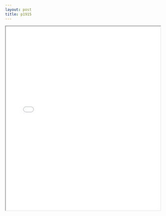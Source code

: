 ```yaml
---
layout: post
title: p1915
---
```


<div class="pdf-container">
<iframe src="/ea/assets/pdfs/pub.n.ins/p1915.pdf" height="600" width="100%" allowFullScreen="true"></iframe>
</div>

